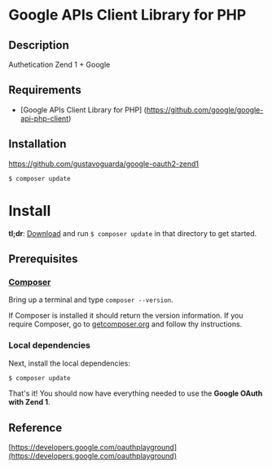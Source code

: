 # Google APIs Client Library for PHP #

## Description ##
Authetication Zend 1 + Google

## Requirements ##
* [Google APIs Client Library for PHP] (https://github.com/google/google-api-php-client)

## Installation ##

https://github.com/gustavoguarda/google-oauth2-zend1

```shell
$ composer update
```

# Install

**tl;dr**: [Download](https://github.com/gustavoguarda/google-oauth2-zend1) and run
`$ composer update` in that directory to
get started.

## Prerequisites

### [Composer](https://getcomposer.org/)

Bring up a terminal and type `composer --version`.

If Composer is installed it should return the version information. If you
require Composer, go to [getcomposer.org](https://getcomposer.org/download/)
and follow thy instructions.

### Local dependencies

Next, install the local dependencies:

```sh
$ composer update
```

That's it! You should now have everything needed to use the **Google OAuth with Zend 1**.


## Reference
[https://developers.google.com/oauthplayground](https://developers.google.com/oauthplayground)